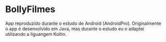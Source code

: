 # BollyFilmes
 App reproduzido durante o estudo de Android (AndroidPro). Originalmente o app é desenvolvido em Java, mas durante o estudo eu o adaptei utilizando a liguangem Koltin.
